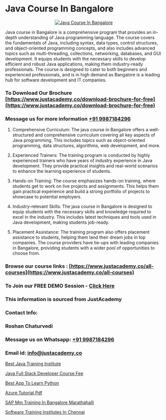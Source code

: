 # Java Course In Bangalore

<p align="center">
  <a href="https://justacademy.co/course-detail/core-java-training">
    <img src="https://justacademy.co/storage2/course_image/1677245426_course_image.webp" alt="Java Course In Bangalore">
  </a>
</p>


Java course in Bangalore is a comprehensive program that provides an in-depth understanding of Java programming language. The course covers the fundamentals of Java, including syntax, data types, control structures, and object-oriented programming concepts, and also includes advanced topics such as multi-threading, collections, networking, databases, and GUI development. It equips students with the necessary skills to develop efficient and robust Java applications, making them industry-ready professionals. The course is designed to cater to both beginners and experienced professionals, and is in high demand as Bangalore is a leading hub for software development and IT companies. 
### To Download Our Brochure [https://www.justacademy.co/download-brochure-for-free](https://www.justacademy.co/download-brochure-for-free)
### Message us for more information [+91 9987184296](https://api.whatsapp.com/send?phone=919987184296)
1) Comprehensive Curriculum: The java course in Bangalore offers a well-structured and comprehensive curriculum covering all key aspects of Java programming. This includes topics such as object-oriented programming, data structures, algorithms, web development, and more.

2) Experienced Trainers: The training program is conducted by highly experienced trainers who have years of industry experience in Java development. They provide practical insights and real-world scenarios to enhance the learning experience of students.

3) Hands-on Training: The course emphasizes hands-on training, where students get to work on live projects and assignments. This helps them gain practical experience and build a strong portfolio of projects to showcase to potential employers.

4) Industry-relevant Skills: The java course in Bangalore is designed to equip students with the necessary skills and knowledge required to excel in the industry. This includes latest techniques and tools used in Java development, making students job-ready.

5) Placement Assistance: The training program also offers placement assistance to students, helping them land their dream jobs in top companies. The course providers have tie-ups with leading companies in Bangalore, providing students with a wider pool of opportunities to choose from.

### Browse our course links : [https://www.justacademy.co/all-courses](https://www.justacademy.co/all-courses) 
### To Join our FREE DEMO Session - [Click Here](https://www.justacademy.co/register-for-course-demo)


### This information is sourced from JustAcademy
### Contact Info:
### Roshan Chaturvedi
### Message us on Whatsapp: [+91 9987184296](https://api.whatsapp.com/send?phone=919987184296)
### Email id: [info@justacademy.co](mailto:info@justacademy.co)
                
[Best Java Training Institute](https://www.linkedin.com/pulse/best-java-training-institute-justacademy-san-jose-8uxkf?trackingId=nR%2Bu7v3tLwmP7a134rapIg%3D%3D&lipi=urn%3Ali%3Apage%3Ad_flagship3_company_admin%3BNvzTf3fnQO%2BVBqBGA8b0%2Bw%3D%3D)

[Java Full Stack Developer Course Fee](https://www.linkedin.com/pulse/java-full-stack-developer-course-fee-justacademy-jaipur-x34me/)

[Best App To Learn Python](https://medium.com/@ranepooja/best-app-to-learn-python-b37dd86c8724)

[Azure Tutorial Pdf](https://medium.com/@mistersumit961/azure-tutorial-pdf-a6084a96bf38)

[SAP Mm Training In Bangalore Marathahalli](https://justacademyin.github.io/justacademy/sap-mm-training-in-bangalore-marathahalli)

[Software Training Institutes In Chennai](https://justacademyin.github.io/justacademy/software-training-institutes-in-chennai)

